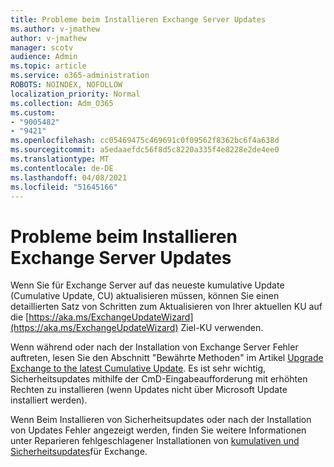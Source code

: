 ```yaml
---
title: Probleme beim Installieren Exchange Server Updates
ms.author: v-jmathew
author: v-jmathew
manager: scotv
audience: Admin
ms.topic: article
ms.service: o365-administration
ROBOTS: NOINDEX, NOFOLLOW
localization_priority: Normal
ms.collection: Adm_O365
ms.custom:
- "9005482"
- "9421"
ms.openlocfilehash: cc05469475c469691c0f09562f8362bc6f4a638d
ms.sourcegitcommit: a5edaaefdc56f8d5c8220a335f4e8228e2de4ee0
ms.translationtype: MT
ms.contentlocale: de-DE
ms.lasthandoff: 04/08/2021
ms.locfileid: "51645166"
---
```

# <a name="issues-when-installing-exchange-server-updates"></a>Probleme beim Installieren Exchange Server Updates

Wenn Sie für Exchange Server auf das neueste kumulative Update (Cumulative Update, CU) aktualisieren müssen, können Sie einen detaillierten Satz von Schritten zum Aktualisieren von Ihrer aktuellen KU auf die [https://aka.ms/ExchangeUpdateWizard](https://aka.ms/ExchangeUpdateWizard) Ziel-KU verwenden.

Wenn während oder nach der Installation von Exchange Server Fehler auftreten, lesen Sie den Abschnitt "Bewährte Methoden" im Artikel [Upgrade Exchange to the latest Cumulative Update](https://docs.microsoft.com/Exchange/plan-and-deploy/install-cumulative-updates). Es ist sehr wichtig, Sicherheitsupdates mithilfe der CmD-Eingabeaufforderung mit erhöhten Rechten zu installieren (wenn Updates nicht über Microsoft Update installiert werden).

Wenn Beim Installieren von Sicherheitsupdates oder nach der Installation von Updates Fehler angezeigt werden, finden Sie weitere Informationen unter Reparieren fehlgeschlagener Installationen von [kumulativen und Sicherheitsupdates](https://aka.ms/exupdatefaq)für Exchange.
